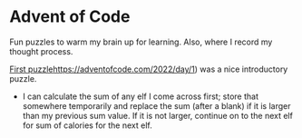 # Advent of Code
Fun puzzles to warm my brain up for learning. Also, where I record my thought process.

[First puzzle](https://adventofcode.com/2022/day/1)https://adventofcode.com/2022/day/1) was a nice introductory puzzle.
- I can calculate the sum of any elf I come across first; store that somewhere temporarily and replace the sum (after a blank) if it is larger than my previous sum value. If it is not larger, continue on to the next elf for sum of calories for the next elf.
